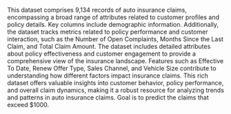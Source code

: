 This dataset comprises 9,134 records of auto insurance claims, encompassing a broad range of attributes related to customer profiles and policy details. 
Key columns include demographic information. Additionally, the dataset tracks metrics related to policy performance and customer interaction, such as the Number of Open Complaints, 
Months Since the Last Claim, and Total Claim Amount.
The dataset includes detailed attributes about policy effectiveness and customer engagement to provide a comprehensive view of the insurance landscape. 
Features such as Effective To Date, Renew Offer Type, Sales Channel, and Vehicle Size contribute to understanding how different factors impact insurance claims.
This rich dataset offers valuable insights into customer behavior, policy performance, and overall claim dynamics, making it a robust resource for analyzing trends and patterns in auto insurance claims.
Goal is to predict the claims that exceed $1000.
